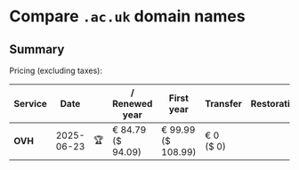 # Compare `.ac.uk` domain names

## Summary

Pricing (excluding taxes):

| Service | Date |  | / Renewed year | First year | Transfer | Restoration |
|--|--|--|--|--|--|--|
| **OVH** | 2025-06-23 | 🏆 | € 84.79<br>($ 94.09) | € 99.99<br>($ 108.99) | € 0<br>($ 0) |  |
